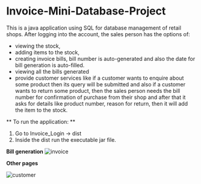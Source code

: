 # Invoice-Mini-Database-Project

This is a java application using SQL for database management of retail shops.
After logging into the account, the sales person has the options of:
* viewing the stock,
* adding items to the stock, 
* creating invoice bills, bill number is auto-generated and also the date for bill generation is auto-filled.
* viewing all the bills generated
* provide customer services like if a customer wants to enquire about some product then its query will be submitted and also if a customer wants to return some product, then the sales person needs the bill number for confirmation of purchase from their shop and after that it asks for details like product number, reason for return, then it will add the item to the stock.

** To run the application: **
1. Go to Invoice_Login -> dist 
2. Inside the dist run the executable jar file.

**Bill generation**
![invoice](https://user-images.githubusercontent.com/25261181/46313184-c6017600-c5e4-11e8-8f1d-65fb3cbe507a.PNG)

**Other pages**

![customer](https://user-images.githubusercontent.com/25261181/46313340-3b6d4680-c5e5-11e8-86bc-212f93800507.PNG)

